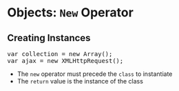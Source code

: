 # Objects: `New` Operator
## Creating Instances

<pre class="code javascript" >
var collection = new Array();
var ajax = new XMLHttpRequest();
</pre>

* The `new` operator must precede the `class` to instantiate
* The `return` value is the instance of the class